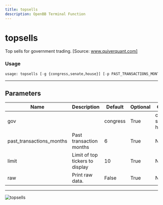 ```yaml
---
title: topsells
description: OpenBB Terminal Function
---
```


# topsells

Top sells for government trading. [Source: www.quiverquant.com]
### Usage 
```python
usage: topsells [-g {congress,senate,house}] [-p PAST_TRANSACTIONS_MONTHS] [-l LIMIT] [--raw]
```
---
## Parameters
| Name | Description | Default | Optional | Choices |
| ---- | ----------- | ------- | -------- | ------- |
| gov |  | congress | True | congress, senate, house |
| past_transactions_months | Past transaction months | 6 | True | None |
| limit | Limit of top tickers to display | 10 | True | None |
| raw | Print raw data. | False | True | None |
---
![topsells](https://user-images.githubusercontent.com/46355364/154266942-4ee9c83a-39be-4aab-8a06-01b6850f5bd9.png)

